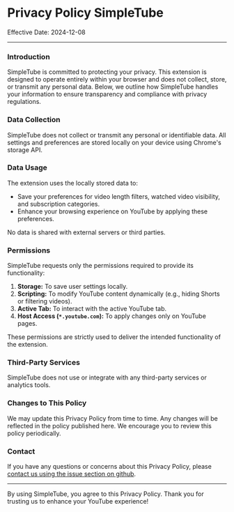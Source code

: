 # Privacy Policy SimpleTube

Effective Date: 2024-12-08

---

### Introduction

SimpleTube is committed to protecting your privacy. This extension is designed to operate entirely within your browser and does not collect, store, or transmit any personal data. Below, we outline how SimpleTube handles your information to ensure transparency and compliance with privacy regulations.

### Data Collection

SimpleTube does not collect or transmit any personal or identifiable data. All settings and preferences are stored locally on your device using Chrome's storage API.

### Data Usage

The extension uses the locally stored data to:

- Save your preferences for video length filters, watched video visibility, and subscription categories.
- Enhance your browsing experience on YouTube by applying these preferences.

No data is shared with external servers or third parties.

### Permissions

SimpleTube requests only the permissions required to provide its functionality:

1. **Storage:** To save user settings locally.
2. **Scripting:** To modify YouTube content dynamically (e.g., hiding Shorts or filtering videos).
3. **Active Tab:** To interact with the active YouTube tab.
4. **Host Access (`*.youtube.com`):** To apply changes only on YouTube pages.

These permissions are strictly used to deliver the intended functionality of the extension.

### Third-Party Services

SimpleTube does not use or integrate with any third-party services or analytics tools.

### Changes to This Policy

We may update this Privacy Policy from time to time. Any changes will be reflected in the policy published here.
We encourage you to review this policy periodically.

### Contact

If you have any questions or concerns about this Privacy Policy, please [contact us using the issue section on github](https://github.com/Essomia/chrome-ext-simpletube/issues).

---

By using SimpleTube, you agree to this Privacy Policy. Thank you for trusting us to enhance your YouTube experience!

